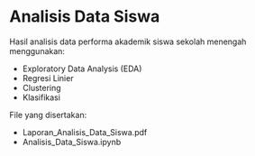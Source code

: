 # Analisis Data Siswa
Hasil analisis data performa akademik siswa sekolah menengah menggunakan:
- Exploratory Data Analysis (EDA)
- Regresi Linier
- Clustering
- Klasifikasi

File yang disertakan:
- Laporan_Analisis_Data_Siswa.pdf
- Analisis_Data_Siswa.ipynb
